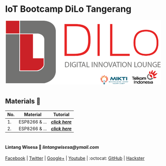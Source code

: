 # **IoT Bootcamp DiLo Tangerang**

![Lintang_DiLo](./DiLo.png)

#

## **Materials :memo:**

  No.|Material|Tutorial
  -----|-----|-----
  1.|ESP8266 & ...|_**[click here]()**_
  2.|ESP8266 & ...|_**[click here]()**_

#

#### Lintang Wisesa :love_letter: _lintangwisesa@ymail.com_

[Facebook](https://www.facebook.com/lintangbagus) | 
[Twitter](https://twitter.com/Lintang_Wisesa) |
[Google+](https://plus.google.com/u/0/+LintangWisesa1) |
[Youtube](https://www.youtube.com/user/lintangbagus) | 
:octocat: [GitHub](https://github.com/LintangWisesa) |
[Hackster](https://www.hackster.io/lintangwisesa)

